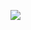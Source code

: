  ![](https://media.discordapp.net/attachments/1102607026267365409/1237294087254839328/Untitled157_20240507073900.png?ex=663b1f6a&is=6639cdea&hm=62a2143c1f0e5cde42c52d737b28e4e4fa3134a4cdbf69a2fa7945779879519b&=&format=webp&quality=lossless&width=920&height=517) 

